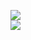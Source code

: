 [![](https://img.shields.io/badge/Made%20With-Github%20Spray-lightgrey.svg?style=for-the-badge&logo=github)](https://github.com/Annihil/github-spray#1067)  
[![](https://i.imgur.com/2DrTn0Z.gif)](https://github.com/Annihil/github-spray)